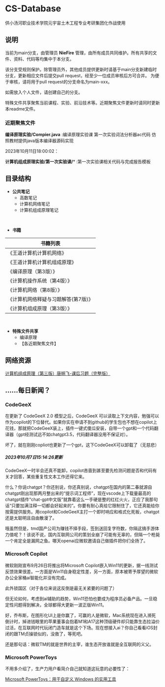 # CS-Database

供小汤河职业技术学院元宇宙土木工程专业考研集团化作战使用

## 说明

当前为main分支，由管理员 **NieFire** 管理，由所有成员共同维护。所有共享的文件、资料、代码等均集中于本分支。

该分支受规则保护。除管理员外，其他成员提供更新时请基于main分支新建临时分支，更新相应文件后提交pull request，经至少一位成员审核后方可合并。
为便于审核，请将用于pull request的分支命名为main-xxx。

如需放入个人文件，请创建自己的分支。

特殊文件共享聚焦当前课程、实验、前沿技术等。近期聚焦文件更新时请同时更新本readme文件。

### 近期聚焦文件

**编译原理实验/Compier.java** :编译原理实验课 第一次实验词法分析器ac代码 仿照教材提供java版本编译器源码实现

2023年10月11日18:00:02：

**计算机组成原理实验/第一次实验课/*** :第一次实验课相关代码与完成报告模板

## 目录结构

* **公共笔记**
  * 高数笔记
  * 计算机网络笔记
  * 计算机组成原理笔记

<br>

* **书籍**

| 书籍列表                            |
| ----------------------------------- |
| 《王道计算机计算机网络》            |
| 《王道计算机计算机组成原理》        |
| 《编译原理（第3版）》               |
| 《计算机操作系统（第4版）》         |
| 《计算机网络（第8版）》             |
| 《计算机网络释疑与习题解答(第7版)》 |
| 《计算机组成原理（第3版）》         |

<br>

* **特殊文件共享**
  * 编译原理
  * 【各近期聚焦文件】

## 网络资源

[计算机组成原理（第三版）唐朔飞-课后习题（完整版）](https://blog.csdn.net/weixin_45735391/article/details/127336659)

## ……每日新闻？

### CodeGeeX

在更新了 CodeGeeX 2.0 模型之后，CodeGeeX 可以读取上下文内容，勉强可以作为copilot的下位替代。如果你实在申请不到github的学生包也不想在copilot上花钱，那就把CodeGeeX装上，插件一键式傻瓜安装，自带一个gpt和一个代码翻译器（gpt经测试远不如chatgpt3.5，代码翻译器没用不保证对）。

坏了，就在刚刚copliot也更新了一个gpt，这下CodeGeeX可以卸载了（无慈悲）

##### 2023年10月7日15:14:26更新

CodeGeeX一时半会还真不能卸，copilot吝啬到甚至要先检测问题是否和代码有关才回答，某些重复性文本工作还得它来。

什么？你说chatgpt？你还别说，你还真别说，chatgpt在国内的第二春就源自chatgpt刚出现那两月整出来的“提示词工程师”，现在vscode上下载量最高的chatgpt插件“chat-gpt中文版”就靠着这么一手硬是整的红红火火，正应了我那句话“只要加满注释一切都会好起来的”。你要有耐心真给它限制住了，它还真能给你按需提供服务。用copilot和CodeGeeX主打一个即时响应和格式化死板，chatgpt还是太聪明且自由散漫了。

哦虽然但是，tmd国产公司为赚钱不择手段，签到送回复字符数，你隔这搞手游体力值呢？！该说不说，国内互联网公司的策划全崩了可能有无辜的，但隔一个枪毙一个肯定全是漏网之鱼。哪天openai应微软邀请自己做插件把你们全扬了。

### Microsoft Copilot

微软刚刚宣布9月26日将推出将Microsoft Copilot嵌入Win11的更新，据一线测试反馈效果很差。一方面是Win11自身稳定性差，另一方面，原本被寄予厚望的微软办公全家桶ai智能化并没有完成。

此外锁国区（对于各位来说这反倒是最无关紧要的问题了）

但无论如何，考虑到ai辅助的趋势，Win11恐怕也要成为程序员必备产品。一旦稳定性问题得到解决，全球都得大更新一波正版Win11。

好，乔布斯，在图形化UI上是你赢了，可赢的人是微软，Mac系统现在进入濒死倒计时，掉进钱眼里的苹果董事会抱着M1和A17这种顶级硬件却只能靠生态拉溢价过活，在互联网时代玩闭门造车就是这个下场。现在想接入ai？你自己看看iOS封闭的跟TM贞操锁似的，没救了，等死吧。

还是那句话：微软TM的就是世界的主宰，谁生态开放谁就是全互联网的义父。

### Microsoft PowerToys

不用多介绍了，生产力用户看简介自己就知道这玩意的必要性了：

[Microsoft PowerToys：用于自定义 Windows 的实用工具](https://learn.microsoft.com/zh-cn/windows/powertoys/)
